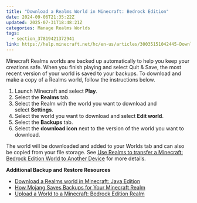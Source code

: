 ```yaml
---
title: "Download a Realms World in Minecraft: Bedrock Edition"
date: 2024-09-06T21:35:22Z
updated: 2025-07-31T18:48:21Z
categories: Manage Realms Worlds
tags:
  - section_37819421372941
link: https://help.minecraft.net/hc/en-us/articles/30035151042445-Download-a-Realms-World-in-Minecraft-Bedrock-Edition
---
```


Minecraft Realms worlds are backed up automatically to help you keep your creations safe. When you finish playing and select Quit & Save, the most recent version of your world is saved to your backups. To download and make a copy of a Realms world, follow the instructions below.

1.  Launch Minecraft and select **Play**.
2.  Select the **Realms** tab.
3.  Select the Realm with the world you want to download and select **Settings**.
4.  Select the world you want to download and select **Edit world**.
5.  Select the **Backups** tab.
6.  Select the **download icon** next to the version of the world you want to download.

The world will be downloaded and added to your Worlds tab and can also be copied from your file storage. See [Use Realms to transfer a Minecraft: Bedrock Edition World to Another Device](../Backup-Restore/Use-Realms-to-Transfer-a-Minecraft-Bedrock-Edition-World-to-Another-Device.md) for more details.

**Additional Backup and Restore Resources**

- [Download a Realms world in Minecraft: Java Edition](./Download-a-Realms-world-in-Minecraft-Java-Edition.md)
- [How Mojang Saves Backups for Your Minecraft Realm](./How-Mojang-Saves-Backups-for-Your-Minecraft-Realm.md)
- [Upload a World to a Minecraft: Bedrock Edition Realm](./Upload-a-World-to-a-Minecraft-Bedrock-Edition-Realm.md)
